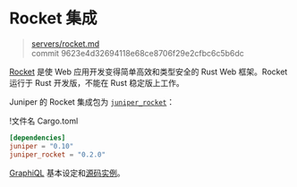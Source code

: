 # Rocket 集成

> [servers/rocket.md](https://github.com/graphql-rust/juniper/blob/master/docs/book/content/servers/rocket.md)
> <br />
> commit 9623e4d32694118e68ce8706f29e2cfbc6c5b6dc

[Rocket] 是使 Web 应用开发变得简单高效和类型安全的 Rust Web 框架。Rocket 运行于 Rust 开发版，不能在 Rust 稳定版上工作。

Juniper 的 Rocket 集成包为 [`juniper_rocket`][juniper_rocket]：

!文件名 Cargo.toml

```toml
[dependencies]
juniper = "0.10"
juniper_rocket = "0.2.0"
```

[GraphiQL] 基本设定和[源码实例][example]。

[graphiql]: https://github.com/graphql/graphiql
[rocket]: https://rocket.rs/
[juniper_rocket]: https://github.com/graphql-rust/juniper/tree/master/juniper_rocket
[example]: https://github.com/graphql-rust/juniper/blob/master/juniper_rocket/examples/rocket_server.rs
